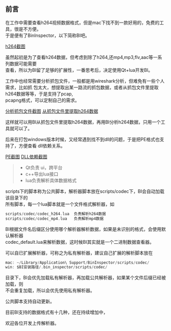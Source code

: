## 前言

在工作中需要查看h264视频数据格式，但是mac下找不到一款好用的，免费的工具，很是不方便。  
于是便有了BinInspector，以下简称BI吧。  

[h264截图](../screenshots/mac_h264.png)  


虽然起初是为了查看h264数据，但考虑到除了h264,还mp4,mp3,flv,aac等一系列数据可能需要  
查看，所以为BI留了足够的扩展性，一番思考后，决定使用Qt+lua开发BI。  

工作中也经常需要分析抓包文件，一般都是用wireshark分析，但难免有一些个人需求，比如抓
包太大，想提取出某一路流的抓包数据，或者从抓包文件里提取h264数据等等，于是支持了pcap,   
pcapng格式，可以定制自己的需求。  

[分析抓包文件截图](../screenshots/mac_pcap.png)
[从抓包文件里提取h264数据](../screenshots/mac_pcap_rtp_extract_h264.png)

这样就可以用BI从抓包文件里提取h264数据，再用BI分析h264数据，只用一个工具就可以了。  

后来在打包windows版本时候，又经常遇到找不到dll的问题，于是把PE格式也支持了，方便查看
dll依赖关系。  

[PE截图](../screenshots/mac_exe.png)
[DLL依赖截图](../screenshots/mac_exe_depend_dll.png)  

> * Qt负责 ui，跨平台  
> * c++导出lua接口  
> * lua负责解析具体数据格式  

scripts下的脚本称为公共脚本，解析器脚本放在scripts/codec下，BI会自动加载该目录下的  
所有脚本，每一个lua脚本就是一个文件格式解析器，如  
```c
scripts/codec/codec_h264.lua  负责解析h264数据    
scripts/codec/codec_mp4.lua   负责解析mp4数据  
```

BI根据文件名后缀区分使用哪个解析器解析数据，如果是未识别的格式，会使用默认解析器  
codec_default.lua来解析数据，这时候BI其实就是一个二进制数据查看器。  

可以自已扩展解析器，可称之为私有解析器，建议自己扩展的解析脚本放在  
```c
mac: ~/Library/Application\ Support/BinInspector/scripts/codec/         
win: $BI安装路径/.bin_inspector/scripts/codec/
```
目录下，BI会优先加载私有解析器，再加载公共解析器，如果某个文件后缀已经被加载，则  
不会重复加载，所以会优先使用私有解析器。  

公共脚本支持自动更新。  

目前BI支持的数据格式有十几种，还在持续增加中， 


欢迎各位开发上传解析器。 

